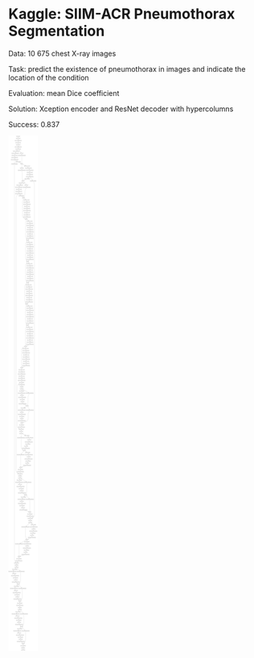 # Kaggle: SIIM-ACR Pneumothorax Segmentation

Data: 10 675 chest X-ray images

Task: predict the existence of pneumothorax in images and indicate the location of the condition

Evaluation: mean Dice coefficient

Solution: Xception encoder and ResNet decoder with hypercolumns

Success: 0.837


![alt text](model_graph.png)
